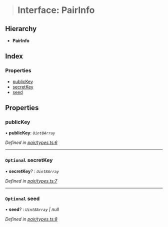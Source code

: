 > # Interface: PairInfo

## Hierarchy

* **PairInfo**

## Index

### Properties

* [publicKey](_pair_types_.pairinfo.md#publickey)
* [secretKey](_pair_types_.pairinfo.md#optional-secretkey)
* [seed](_pair_types_.pairinfo.md#optional-seed)

## Properties

###  publicKey

• **publicKey**: *`Uint8Array`*

*Defined in [pair/types.ts:6](https://github.com/polkadot-js/common/blob/aab3ed5/packages/keyring/src/pair/types.ts#L6)*

___

### `Optional` secretKey

• **secretKey**? : *`Uint8Array`*

*Defined in [pair/types.ts:7](https://github.com/polkadot-js/common/blob/aab3ed5/packages/keyring/src/pair/types.ts#L7)*

___

### `Optional` seed

• **seed**? : *`Uint8Array` | null*

*Defined in [pair/types.ts:8](https://github.com/polkadot-js/common/blob/aab3ed5/packages/keyring/src/pair/types.ts#L8)*